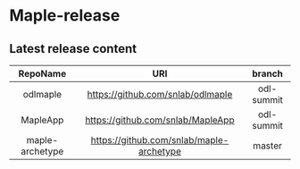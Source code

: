 # Maple-release

## Latest release content

| RepoName | URI | branch |
|:--------:|:---:|:------:|
| odlmaple | https://github.com/snlab/odlmaple | odl-summit |
| MapleApp | https://github.com/snlab/MapleApp | odl-summit |
| maple-archetype | https://github.com/snlab/maple-archetype | master |
